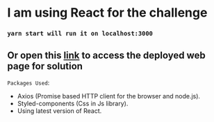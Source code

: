 # I am using React for the challenge

### ` yarn start will run it on localhost:3000 `

## Or open this [link](http://front-end-challenge.surge.sh/) to access the deployed web page for solution

` Packages Used `:

* Axios (Promise based HTTP client for the browser and node.js).
* Styled-components (Css in Js library).
* Using latest version of React.
